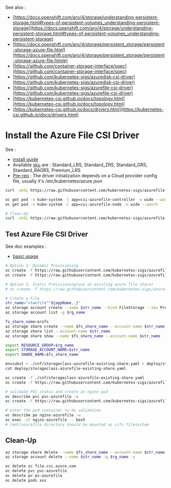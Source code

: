 See also :

- [https://docs.openshift.com/aro/4/storage/understanding-persistent-storage.html#types-of-persistent-volumes_understanding-persistent-storage](https://docs.openshift.com/aro/4/storage/understanding-persistent-storage.html#types-of-persistent-volumes_understanding-persistent-storage)
- [https://docs.openshift.com/aro/4/storage/persistent_storage/persistent-storage-azure-file.html](https://docs.openshift.com/aro/4/storage/persistent_storage/persistent-storage-azure-file.htmle)
- [https://github.com/container-storage-interface/spec](https://github.com/container-storage-interface/spec)
- [https://github.com/kubernetes-sigs/azuredisk-csi-driver](https://github.com/kubernetes-sigs/azuredisk-csi-driver)
- [https://github.com/kubernetes-sigs/azurefile-csi-driver](https://github.com/kubernetes-sigs/azurefile-csi-driver)
- [https://kubernetes-csi.github.io/docs/topology.html](https://kubernetes-csi.github.io/docs/topology.html)
- [https://kubernetes-csi.github.io/docs/drivers.html](https://kubernetes-csi.github.io/docs/drivers.html)


# Install the Azure File CSI Driver

See :
- [install guide](https://github.com/kubernetes-sigs/azurefile-csi-driver/blob/master/docs/install-azurefile-csi-driver.md)
- Available [sku](https://github.com/kubernetes-sigs/azurefile-csi-driver/blob/master/docs/driver-parameters.md) are : Standard_LRS, Standard_ZRS, Standard_GRS, Standard_RAGRS, Premium_LRS
- [Pre-req](https://github.com/kubernetes-sigs/azurefile-csi-driver#prerequisite) : The driver initialization depends on a Cloud provider config file, usually it's /etc/kubernetes/azure.json 

```sh
curl -skSL https://raw.githubusercontent.com/kubernetes-sigs/azurefile-csi-driver/v0.6.0/deploy/install-driver.sh | bash -s v0.6.0 --

oc get pod -n kube-system -l app=csi-azurefile-controller -o wide --watch 
oc get pod -n kube-system -l app=csi-azurefile-node -o wide --watch 

# Clean-Up
curl -skSL https://raw.githubusercontent.com/kubernetes-sigs/azurefile-csi-driver/v0.6.0/deploy/uninstall-driver.sh | bash -s --

```


## Test Azure File CSI Driver
See doc examples :
- [basic usage](https://github.com/kubernetes-sigs/azurefile-csi-driver/blob/master/deploy/example/e2e_usage.md)


```sh
# Option 1: Dynamic Provisioning
oc create -f https://raw.githubusercontent.com/kubernetes-sigs/azurefile-csi-driver/master/deploy/example/storageclass-azurefile-csi.yaml
oc create -f https://raw.githubusercontent.com/kubernetes-sigs/azurefile-csi-driver/master/deploy/example/pvc-azurefile-csi.yaml

# Option 2: Static Provisioning(use an existing azure file share)
# oc create -f https://raw.githubusercontent.com/kubernetes-sigs/azurefile-csi-driver/master/deploy/example/storageclass-azurefile-existing-share.yaml

# Create a File
str_name="stwefile""${appName,,}"
az storage account create --name $str_name --kind FileStorage --sku Premium_ZRS --location $location -g $rg_name 
az storage account list -g $rg_name

fs_share_name=arofs
az storage share create --name $fs_share_name --account-name $str_name
az storage share list --account-name $str_name
az storage share show --name $fs_share_name --account-name $str_name

export RESOURCE_GROUP=$rg_name
export STORAGE_ACCOUNT_NAME=$str_name
export SHARE_NAME=$fs_share_name

envsubst < ./cnf/storageclass-azurefile-existing-share.yaml > deploy/storageclass-azurefile-existing-share.yaml
cat deploy/storageclass-azurefile-existing-share.yaml

oc create -f ./cnf/storageclass-azurefile-existing-share.yaml
oc create -f https://raw.githubusercontent.com/kubernetes-sigs/azurefile-csi-driver/master/deploy/example/pvc-azurefile-csi.yaml

# validate PVC status and create an nginx pod
oc describe pvc pvc-azurefile -w
oc create -f https://raw.githubusercontent.com/kubernetes-sigs/azurefile-csi-driver/master/deploy/example/nginx-pod-azurefile.yaml

# enter the pod container to do validation
oc describe po nginx-azurefile -w
oc exec -it nginx-azurefile -- bash
# /mnt/azurefile directory should be mounted as cifs filesystem

```

## Clean-Up
```sh
az storage share delete --name $fs_share_name --account-name $str_name
az storage account delete --name $str_name -g $rg_name -y

oc delete sc file.csi.azure.com
oc delete pvc pvc-azurefile
oc delete pv pv-azurefile
oc delete pods xxx

```
